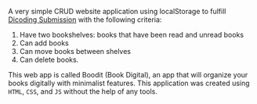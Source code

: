 A very simple CRUD website application using localStorage to fulfill [Dicoding Submission](https://www.dicoding.com/academies/315) with the following criteria:
1. Have two bookshelves: books that have been read and unread books
2. Can add books
3. Can move books between shelves
4. Can delete books.

This web app is called Boodit (Book Digital), an app that will organize your books digitally with minimalist features. This application was created using `HTML`, `CSS`, and `JS` without the help of any tools.
